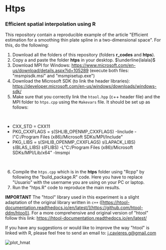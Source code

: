 # Htps 
### Efficient spatial interpolation using R

This repository contain a reproducible example of the article "Efficient estimation for a smoothing thin plate spline in a two-dimensional space". For this, do the following:

1. Download all the folders of this repository (folders **r\_codes** and **htps**).
2. Copy a and paste the folder **htps** in your desktop. $\underline{lalala}$
3. Download MPI for Windows: https://www.microsoft.com/en-us/download/details.aspx?id=105289 (execute both files: "msmpisdk.msi" and "msmpisetup.exe")
4. Download the Microsoft SDK (to link the header libraries): https://developer.microsoft.com/en-us/windows/downloads/windows-sdk/
5. Make sure that you correctly link the $\texttt{htool.hpp}$ (c++ header file) and the MPI folder to $\texttt{htps.cpp}$ using the $\texttt{Makevars}$ file. It should be set up as follows:
</br>

* CXX_STD = CXX11
* PKG_CXXFLAGS = `$`(SHLIB_OPENMP_CXXFLAGS) -Iinclude -I"C:/Program Files (x86)/Microsoft SDKs/MPI/Include"
* PKG_LIBS = `$`(SHLIB_OPENMP_CXXFLAGS) `$`(LAPACK_LIBS) `$`(BLAS_LIBS) `$`(FLIBS) -L"C:/Program Files (x86)/Microsoft SDKs/MPI/Lib/x64" -lmsmpi
</br>

6. Compile the $\texttt{htps.cpp}$ which is in the **htps** folder using "Rcpp" by following the "build_package.R" code. Here you have to replace "Usuario" with the username you are using on your PC or laptop.
7. Run the "htps.R" code to reproduce the main results.

**IMPORTANT**
The "htool" library used in this experiment is a slight adaptation of the original library written in $\texttt{c++}$ ([https://htool-documentation.readthedocs.io/en/latest/](https://github.com/htool-ddm/htool)). For a more comprehensive and original version of "htool" follow this link: https://htool-documentation.readthedocs.io/en/latest/


If you have any suggestions or would like to improve the way "htool" is linked with R, please feel free to send an email to: j.cavieres.g@gmail.com

![plot_hmat](https://github.com/jcavieresg/htps/assets/55828236/b9c6bf46-9c62-44d8-8377-eb209324323b)


